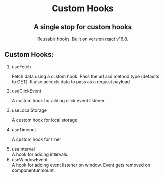 <div align="center">
  <h1>Custom Hooks</h1>
  <h2>A single stop for custom hooks</h2>
  <p>Reusable hooks. Built on version react v16.8.</p>
</div>

<h2>Custom Hooks:</h2>
<ol>
  <li>useFetch</li>
  <p>Fetch data using a custom hook. Pass the url and method type (defaults to GET). It also accepts data to pass as a request payload</p>
  <li>useClickEvent</li>
  <p>A custom hook for adding click event listener.</p>
  <li>useLocalStorage</li>
  <p>A custom hook for local storage</p>
  <li>useTimeout</li>
  <p>A custom hook for timer</p>
  <li>useInterval</li>
  A hook for adding intervals.
  <li>useWindowEvent</li>
  A hook for adding event listener on window. Event gets removed on componentunmount.
</ol>

